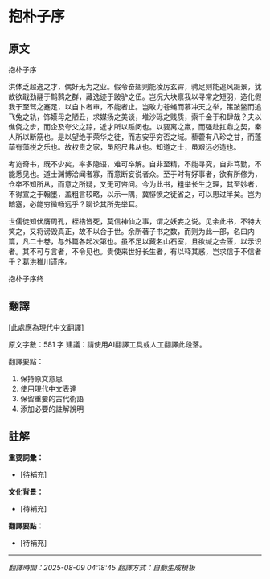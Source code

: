 # 抱朴子序

## 原文

抱朴子序

洪体乏超逸之才，偶好无为之业。假令奋翅则能凌厉玄霄，骋足则能追风蹑景，犹故欲戢劲翮于鹪鹩之群，藏逸迹于跛驴之伍。岂况大块禀我以寻常之短羽，造化假我于至驽之蹇足，以自卜者审，不能者止。岂敢力苍蝇而慕冲天之举，策跛鳖而追飞兔之轨，饰嫫母之陋丑，求媒扬之美谈，堆沙砾之贱质，索千金于和肆哉？夫以僬侥之步，而企及夸父之踪，近才所以踬闵也。以要离之羸，而强赴扛鼎之契，秦人所以断筋也。是以望绝于荣华之徒，而志安乎穷否之域。藜藿有八珍之甘，而蓬荜有藻棁之乐也。故权贵之家，虽咫尺弗从也。知道之士，虽艰远必造也。

考览奇书，既不少矣，率多隐语，难可卒解。自非至精，不能寻究，自非笃勤，不能悉见也。道士渊博洽闻者寡，而意断妄说者众。至于时有好事者，欲有所修为，仓卒不知所从，而意之所疑，又无可咨问。今为此书，粗举长生之理，其至妙者，不得宣之于翰墨，盖粗言较略，以示一隅，冀悱愤之徒省之，可以思过半矣。岂为暗塞，必能穷微畅远乎？聊论其所先举耳。

世儒徒知伏膺周孔，桎梏皆死，莫信神仙之事，谓之妖妄之说。见余此书，不特大笑之，又将谤毁真正，故不以合于世。余所著子书之数，而则为此一部，名曰内篇，凡二十卷，与外篇各起次第也。虽不足以藏名山石室，且欲缄之金匮，以示识者。其不可与言者，不令见也。贵使来世好长生者，有以释其惑，岂求信于不信者乎？葛洪稚川谨序。

抱朴子序终

## 翻譯

[此處應為現代中文翻譯]

原文字數：581 字
建議：請使用AI翻譯工具或人工翻譯此段落。

翻譯要點：
1. 保持原文意思
2. 使用現代中文表達
3. 保留重要的古代術語
4. 添加必要的註解說明

## 註解

**重要詞彙：**
- [待補充]

**文化背景：**
- [待補充]

**翻譯要點：**
- [待補充]

---
*翻譯時間：2025-08-09 04:18:45*
*翻譯方式：自動生成模板*

